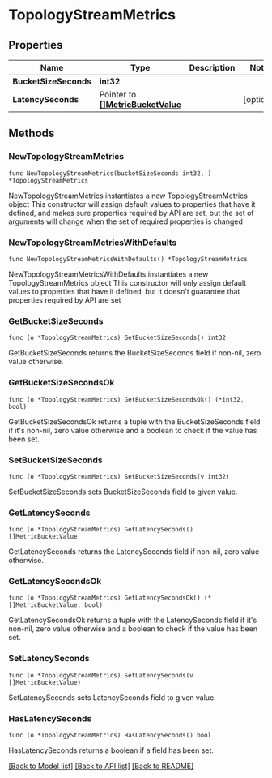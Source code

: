 # TopologyStreamMetrics

## Properties

Name | Type | Description | Notes
------------ | ------------- | ------------- | -------------
**BucketSizeSeconds** | **int32** |  | 
**LatencySeconds** | Pointer to [**[]MetricBucketValue**](MetricBucketValue.md) |  | [optional] 

## Methods

### NewTopologyStreamMetrics

`func NewTopologyStreamMetrics(bucketSizeSeconds int32, ) *TopologyStreamMetrics`

NewTopologyStreamMetrics instantiates a new TopologyStreamMetrics object
This constructor will assign default values to properties that have it defined,
and makes sure properties required by API are set, but the set of arguments
will change when the set of required properties is changed

### NewTopologyStreamMetricsWithDefaults

`func NewTopologyStreamMetricsWithDefaults() *TopologyStreamMetrics`

NewTopologyStreamMetricsWithDefaults instantiates a new TopologyStreamMetrics object
This constructor will only assign default values to properties that have it defined,
but it doesn't guarantee that properties required by API are set

### GetBucketSizeSeconds

`func (o *TopologyStreamMetrics) GetBucketSizeSeconds() int32`

GetBucketSizeSeconds returns the BucketSizeSeconds field if non-nil, zero value otherwise.

### GetBucketSizeSecondsOk

`func (o *TopologyStreamMetrics) GetBucketSizeSecondsOk() (*int32, bool)`

GetBucketSizeSecondsOk returns a tuple with the BucketSizeSeconds field if it's non-nil, zero value otherwise
and a boolean to check if the value has been set.

### SetBucketSizeSeconds

`func (o *TopologyStreamMetrics) SetBucketSizeSeconds(v int32)`

SetBucketSizeSeconds sets BucketSizeSeconds field to given value.


### GetLatencySeconds

`func (o *TopologyStreamMetrics) GetLatencySeconds() []MetricBucketValue`

GetLatencySeconds returns the LatencySeconds field if non-nil, zero value otherwise.

### GetLatencySecondsOk

`func (o *TopologyStreamMetrics) GetLatencySecondsOk() (*[]MetricBucketValue, bool)`

GetLatencySecondsOk returns a tuple with the LatencySeconds field if it's non-nil, zero value otherwise
and a boolean to check if the value has been set.

### SetLatencySeconds

`func (o *TopologyStreamMetrics) SetLatencySeconds(v []MetricBucketValue)`

SetLatencySeconds sets LatencySeconds field to given value.

### HasLatencySeconds

`func (o *TopologyStreamMetrics) HasLatencySeconds() bool`

HasLatencySeconds returns a boolean if a field has been set.


[[Back to Model list]](../README.md#documentation-for-models) [[Back to API list]](../README.md#documentation-for-api-endpoints) [[Back to README]](../README.md)


